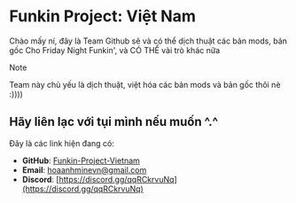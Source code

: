 # Funkin Project: Việt Nam
Chào mấy ní, đây là Team Github sẽ và có thể dịch thuật các bản mods, bản gốc Cho Friday Night Funkin', và CÓ THỂ vài trò khác nữa

> [!NOTE]
> Team này chủ yếu là dịch thuật, việt hóa các bản mods và bản gốc thôi nè :))))

## Hãy liên lạc với tụi mình nếu muốn ^.^
Đây là các link hiện đang có:
- **GitHub**: [Funkin-Project-Vietnam](https://github.com/Funkin-Project-Vietnam)
- **Email**: [hoaanhminevn@gmail.com](mailto:hoaanhminevn@gmail.com)
- **Discord**: [https://discord.gg/qqRCkrvuNq](https://discord.gg/qqRCkrvuNq)
